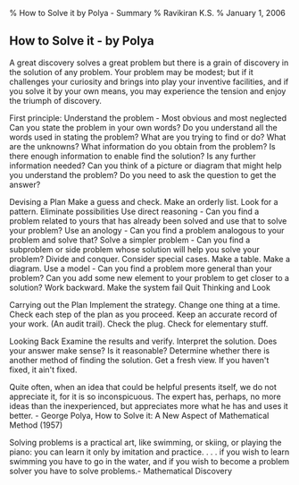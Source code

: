 % How to Solve it by Polya - Summary
% Ravikiran K.S.
% January 1, 2006

## How to Solve it - by Polya

A great discovery solves a great problem but there is a grain of discovery in
the solution of any problem. Your problem may be modest; but if it challenges
your curiosity and brings into play your inventive facilities, and if you solve
it by your own means, you may experience the tension and enjoy the triumph of
discovery.

First principle: Understand the problem - Most obvious and most neglected
    Can you state the problem in your own words? Do you understand all the
words used in stating the problem?
    What are you trying to find or do?
    What are the unknowns?
    What information do you obtain from the problem?
    Is there enough information to enable find the solution? Is any further
information needed?
    Can you think of a picture or diagram that might help you understand the
problem?
    Do you need to ask the question to get the answer?

Devising a Plan
    Make a guess and check.
    Make an orderly list.
    Look for a pattern.
    Eliminate possibilities
    Use direct reasoning - Can you find a problem related to yours that has
already been solved and use that to solve your problem?
    Use an anology - Can you find a problem analogous to your problem and solve that?
    Solve a simpler problem - Can you find a subproblem or side problem whose
solution will help you solve your problem? Divide and conquer.
    Consider special cases.
    Make a table.
    Make a diagram.
    Use a model - Can you find a problem more general than your problem? Can
you add some new element to your problem to get closer to a solution?
    Work backward.
    Make the system fail
    Quit Thinking and Look

Carrying out the Plan
    Implement the strategy. Change one thing at a time.
    Check each step of the plan as you proceed.
    Keep an accurate record of your work. (An audit trail).
    Check the plug. Check for elementary stuff.

Looking Back
    Examine the results and verify.
    Interpret the solution. Does your answer make sense? Is it reasonable?
    Determine whether there is another method of finding the solution. Get a
fresh view.
    If you haven't fixed, it ain't fixed.

Quite often, when an idea that could be helpful presents itself, we do not
appreciate it, for it is so inconspicuous. The expert has, perhaps, no more
ideas than the inexperienced, but appreciates more what he has and uses it
better. - George Polya, How to Solve it: A New Aspect of Mathematical Method
(1957)

Solving problems is a practical art, like swimming, or skiing, or playing the
piano: you can learn it only by imitation and practice. . . . if you wish to
learn swimming you have to go in the water, and if you wish to become a problem
solver you have to solve problems.- Mathematical Discovery
